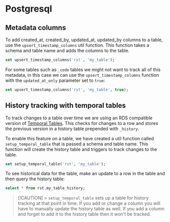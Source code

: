 # Postgresql

## Metadata columns

To add created_at, created_by, updated_at, updated_by columns to a table, use
the `upsert_timestamp_columns` util function. This function takes a schema and
table name and adds the columns to the table.

```sql
set upsert_timestamp_columns('rst', 'my_table');
```

For some tables such as `_code` tables we might not want to track all of this
metadata, in this case we can use the `upsert_timestamp_columns` function with
the `updated_at_only` parameter set to `true`:

```sql
set upsert_timestamp_columns('rst', 'my_table', true);
```

## History tracking with temporal tables

To track changes to a table over time we are using an RDS compatible version of
[Temporal Tables](https://www.postgresql.org/docs/14/tables-temporal.html). This
checks for changes to a row and stores the previous version in a history table
prepended with `_history`.

To enable this feature on a table, we have created a util function called
`setup_temporal_table` that is passed a schema and table name. This function
will create the history table and triggers to track changes to the table.

```sql
set setup_temporal_table('rst', 'my_table');
```

To see historical data for the table, make an update to a row in the table and
then query the history table:

```sql
select * from rst.my_table_history;
```

> [!CAUTION] > `setup_temporal_table` sets up a table for history tracking at
> that point in time. If you add or change a column you will have to manually
> update the history table as well. If you add a column and forget to add it to
> the history table then it won't be tracked.
